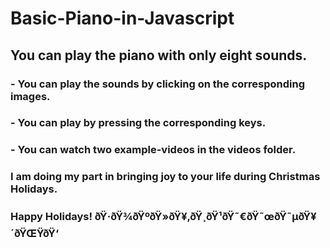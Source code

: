 # Basic-Piano-in-Javascript
## You can play the piano with only eight sounds.
### - You can play the sounds by clicking on the corresponding images.
### - You can play by pressing the corresponding keys.
### - You can watch two example-videos in the videos folder.
###
### I am doing my part in bringing joy to your life during Christmas Holidays.
### Happy Holidays! ðŸ·ðŸ¾ðŸºðŸ»ðŸ¥‚ðŸ¸ðŸ¹ðŸ˜€ðŸ˜œðŸ˜µðŸ¥´ðŸŒŸðŸ‘